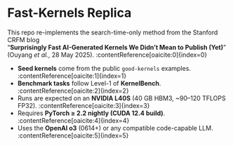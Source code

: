 # Fast-Kernels Replica

This repo re-implements the search-time-only method from the Stanford CRFM blog  
“**Surprisingly Fast AI-Generated Kernels We Didn’t Mean to Publish (Yet)**”  
(Ouyang *et al.*, 28 May 2025). :contentReference[oaicite:0]{index=0}

* **Seed kernels** come from the public `good-kernels` examples. :contentReference[oaicite:1]{index=1}  
* **Benchmark tasks** follow Level-1 of **KernelBench**. :contentReference[oaicite:2]{index=2}  
* Runs are expected on an **NVIDIA L40S** (40 GB HBM3, ~90–120 TFLOPS FP32). :contentReference[oaicite:3]{index=3}  
* Requires **PyTorch ≥ 2.2 nightly (CUDA 12.4 build)**. :contentReference[oaicite:4]{index=4}  
* Uses the **OpenAI o3** (0614+) or any compatible code-capable LLM. :contentReference[oaicite:5]{index=5}  

